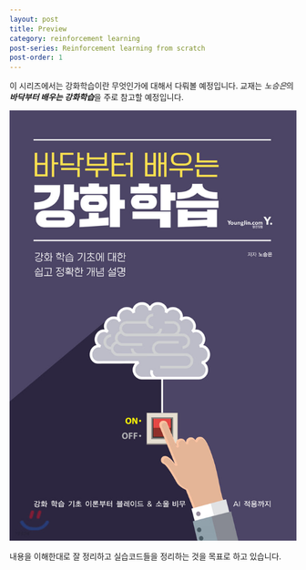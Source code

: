 ```yaml
---
layout: post
title: Preview
category: reinforcement learning
post-series: Reinforcement learning from scratch
post-order: 1
---
```


이 시리즈에서는 강화학습이란 무엇인가에 대해서 다뤄볼 예정입니다. 교재는 *노승은*의 ***바닥부터 배우는 강화학습***을 주로 참고할 예정입니다.

<img src="/posts/study/machine learning/reinforcement learning/images/preview.jpeg" 
     title="Reinforcement learning from scratch"
     alt="Reinforcement learning from scratch"
     class="img_center"/>

내용을 이해한대로 잘 정리하고 실습코드들을 정리하는 것을 목표로 하고 있습니다.

